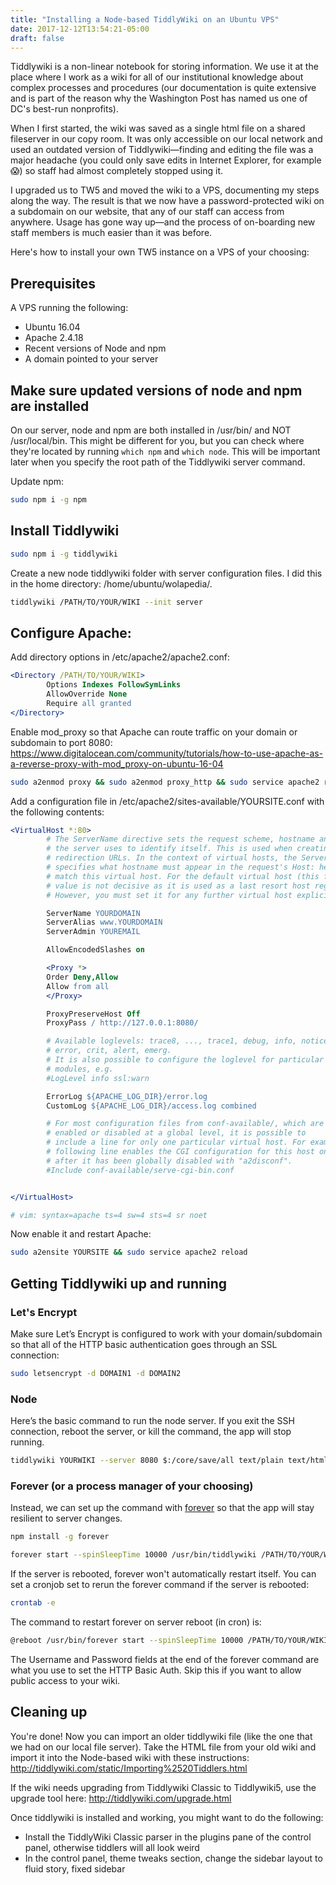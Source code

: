 ```yaml
---
title: "Installing a Node-based TiddlyWiki on an Ubuntu VPS"
date: 2017-12-12T13:54:21-05:00
draft: false
---
```

Tiddlywiki is a non-linear notebook for storing information. We use it at the place where I work as a wiki for all of our institutional knowledge about complex processes and procedures (our documentation is quite extensive and is part of the reason why the Washington Post has named us one of DC's best-run nonprofits).

When I first started, the wiki was saved as a single html file on a shared fileserver in our copy room. It was only accessible on our local network and used an outdated version of Tiddlywiki—finding and editing the file was a major headache (you could only save edits in Internet Explorer, for example 😱) so staff had almost completely stopped using it. 

I upgraded us to TW5 and moved the wiki to a VPS, documenting my steps along the way. The result is that we now have a password-protected wiki on a subdomain on our website, that any of our staff can access from anywhere. Usage has gone way up—and the process of on-boarding new staff members is much easier than it was before.

Here's how to install your own TW5 instance on a VPS of your choosing:

## Prerequisites

A VPS running the following:

* Ubuntu 16.04
* Apache 2.4.18
* Recent versions of Node and npm
* A domain pointed to your server

## Make sure updated versions of node and npm are installed

On our server, node and npm are both installed in /usr/bin/ and NOT /usr/local/bin. This might be different for you, but you can check where they're located by running `which npm` and `which node`. This will be important later when you specify the root path of the Tiddlywiki server command.

Update npm:

```bash
sudo npm i -g npm
```

## Install Tiddlywiki

```bash
sudo npm i -g tiddlywiki
```

Create a new node tiddlywiki folder with server configuration files. I did this in the home directory: /home/ubuntu/wolapedia/.

```bash
tiddlywiki /PATH/TO/YOUR/WIKI --init server
```

## Configure Apache:

Add directory options in /etc/apache2/apache2.conf:

```apache
<Directory /PATH/TO/YOUR/WIKI>
        Options Indexes FollowSymLinks
        AllowOverride None
        Require all granted
</Directory>
```

Enable mod_proxy so that Apache can route traffic on your domain or subdomain to port 8080: https://www.digitalocean.com/community/tutorials/how-to-use-apache-as-a-reverse-proxy-with-mod_proxy-on-ubuntu-16-04


```bash
sudo a2enmod proxy && sudo a2enmod proxy_http && sudo service apache2 reload
```


Add a configuration file in /etc/apache2/sites-available/YOURSITE.conf with the following contents:

```apache
<VirtualHost *:80>
        # The ServerName directive sets the request scheme, hostname and port that
        # the server uses to identify itself. This is used when creating
        # redirection URLs. In the context of virtual hosts, the ServerName
        # specifies what hostname must appear in the request's Host: header to
        # match this virtual host. For the default virtual host (this file) this
        # value is not decisive as it is used as a last resort host regardless.
        # However, you must set it for any further virtual host explicitly.

        ServerName YOURDOMAIN
        ServerAlias www.YOURDOMAIN
        ServerAdmin YOUREMAIL

        AllowEncodedSlashes on

        <Proxy *>
        Order Deny,Allow
        Allow from all
        </Proxy>

        ProxyPreserveHost Off
        ProxyPass / http://127.0.0.1:8080/

        # Available loglevels: trace8, ..., trace1, debug, info, notice, warn,
        # error, crit, alert, emerg.
        # It is also possible to configure the loglevel for particular
        # modules, e.g.
        #LogLevel info ssl:warn

        ErrorLog ${APACHE_LOG_DIR}/error.log
        CustomLog ${APACHE_LOG_DIR}/access.log combined

        # For most configuration files from conf-available/, which are
        # enabled or disabled at a global level, it is possible to
        # include a line for only one particular virtual host. For example the
        # following line enables the CGI configuration for this host only
        # after it has been globally disabled with "a2disconf".
        #Include conf-available/serve-cgi-bin.conf


</VirtualHost>

# vim: syntax=apache ts=4 sw=4 sts=4 sr noet
```

Now enable it and restart Apache:

```bash
sudo a2ensite YOURSITE && sudo service apache2 reload
```

## Getting Tiddlywiki up and running

### Let's Encrypt

Make sure Let’s Encrypt is configured to work with your domain/subdomain so that all of the HTTP basic authentication goes through an SSL connection:

```bash
sudo letsencrypt -d DOMAIN1 -d DOMAIN2
```

### Node

Here’s the basic command to run the node server. If you exit the SSH connection, reboot the server, or kill the command, the app will stop running.

```bash
tiddlywiki YOURWIKI --server 8080 $:/core/save/all text/plain text/html USERNAME PASSWORD
```

### Forever (or a process manager of your choosing)

Instead, we can set up the command with [forever](https://github.com/foreverjs/forever) so that the app will stay resilient to server changes.

```bash
npm install -g forever

forever start --spinSleepTime 10000 /usr/bin/tiddlywiki /PATH/TO/YOUR/WIKI --server 8080 $:/core/save/all text/plain text/html USERNAME PASSWORD
```

If the server is rebooted, forever won't automatically restart itself. You can set a cronjob set to rerun the forever command if the server is rebooted:

```bash
crontab -e
```

The command to restart forever on server reboot (in cron) is:

```bash
@reboot /usr/bin/forever start --spinSleepTime 10000 /PATH/TO/YOUR/WIKI /PATH/TO/YOUR/WIKI --server 8080 $:/core/save/all text/plain text/html USERNAME PASSWORD
```

The Username and Password fields at the end of the forever command are what you use to set the HTTP Basic Auth. Skip this if you want to allow public access to your wiki.

## Cleaning up

You're done! Now you can import an older tiddlywiki file (like the one that we had on our local file server). Take the HTML file from your old wiki and import it into the Node-based wiki with these instructions: http://tiddlywiki.com/static/Importing%2520Tiddlers.html

If the wiki needs upgrading from Tiddlywiki Classic to Tiddlywiki5, use the upgrade tool here: http://tiddlywiki.com/upgrade.html

Once tiddlywiki is installed and working, you might want to do the following:

* Install the TiddlyWiki Classic parser in the plugins pane of the control panel, otherwise tiddlers will all look weird
* In the control panel, theme tweaks section, change the sidebar layout to fluid story, fixed sidebar
